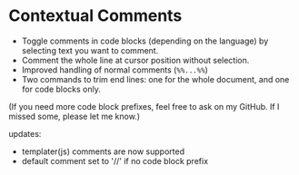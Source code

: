# Contextual Comments

- Toggle comments in code blocks (depending on the language) by selecting text you want to comment.
- Comment the whole line at cursor position without selection.
- Improved handling of normal comments (`%%...%%`)
- Two commands to trim end lines: one for the whole document, and one for code blocks only.

(If you need more code block prefixes, feel free to ask on my GitHub. If I missed some, please let me know.)

updates:
- templater(js) comments are now supported     
- default comment set to '//' if no code block prefix  

